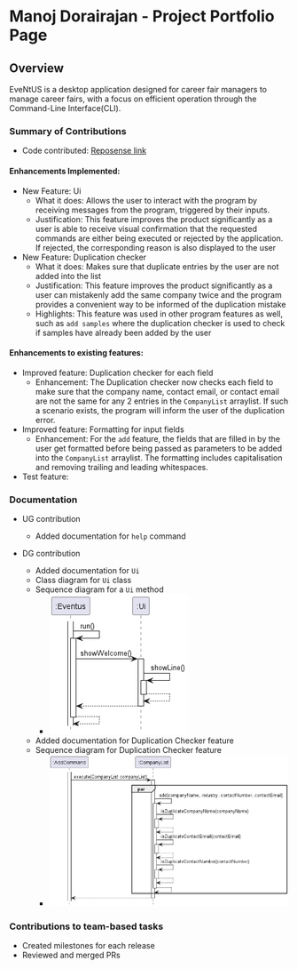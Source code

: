 # Manoj Dorairajan - Project Portfolio Page

## Overview

EveNtUS is a desktop application designed for career fair managers to manage career fairs, with a focus on efficient
operation through the Command-Line Interface(CLI).

### Summary of Contributions

- Code contributed: [Reposense link](https://nus-cs2113-ay2223s2.github.io/tp-dashboard/?search=manoj364&breakdown=true)

#### Enhancements Implemented:

- New Feature: Ui
    - What it does: Allows the user to interact with the program by receiving messages from the program, triggered by
      their inputs.
    - Justification: This feature improves the product significantly as a user is able to receive visual confirmation
      that the requested commands are either being executed or rejected by the application. If rejected, 
      the corresponding reason is also displayed to the user
- New Feature: Duplication checker
    - What it does: Makes sure that duplicate entries by the user are not added into the list
    - Justification: This feature improves the product significantly as a user can mistakenly add the same company twice
      and the program provides a convenient way to be informed of the duplication mistake
    - Highlights: This feature was used in other program features as well, such as  `add samples` where the duplication
      checker is used to check if samples have already been added by the user

#### Enhancements to existing features:

- Improved feature: Duplication checker for each field
    - Enhancement: The Duplication checker now checks each field to make sure that the company name, contact email, or
      contact email are not the same for any 2 entries in the `CompanyList` arraylist. If such a scenario exists, the
      program will inform the user of the duplication error.
- Improved feature: Formatting for input fields
    - Enhancement: For the `add` feature, the fields that are filled in by the user get formatted before being passed as
      parameters to be added into the `CompanyList` arraylist. The formatting includes capitalisation and removing
      trailing and leading whitespaces.
- Test feature: 

### Documentation

- UG contribution
    - Added documentation for `help` command

- DG contribution
    - Added documentation for `Ui`
    - Class diagram for `Ui` class
    - Sequence diagram for a `Ui` method
        - ![Ui_sequence_diagram.png](..%2FUML%2FImage%2FUi_sequence_diagram.png)
    - Added documentation for Duplication Checker feature
    - Sequence diagram for Duplication Checker feature
        - ![Duplication_checker.png](..%2FUML%2FImage%2FDuplication_checker.png)

### Contributions to team-based tasks
- Created milestones for each release
- Reviewed and merged PRs

